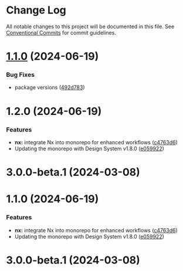 # Change Log

All notable changes to this project will be documented in this file.
See [Conventional Commits](https://conventionalcommits.org) for commit guidelines.

# [1.1.0](https://github.com/ongov/ontario-frontend/compare/@ongov/ontario-frontend@1.2.0...@ongov/ontario-frontend@1.1.0) (2024-06-19)


### Bug Fixes

* package versions ([492d783](https://github.com/ongov/ontario-frontend/commit/492d783a7b5bad75a8430f3f7fcc27bad2902d28))





# 1.2.0 (2024-06-19)


### Features

* **nx:** integrate Nx into monorepo for enhanced workflows ([c4763d6](https://github.com/ongov/ontario-frontend/commit/c4763d6deff19bd09cb6023404b83448ff4420ca))
* Updating the monorepo with Design System v1.8.0 ([e059922](https://github.com/ongov/ontario-frontend/commit/e059922ff78a1cccb3b7ce0141a87c24dcaf5e81))



# 3.0.0-beta.1 (2024-03-08)





# 1.1.0 (2024-06-19)


### Features

* **nx:** integrate Nx into monorepo for enhanced workflows ([c4763d6](https://github.com/ongov/ontario-frontend/commit/c4763d6deff19bd09cb6023404b83448ff4420ca))
* Updating the monorepo with Design System v1.8.0 ([e059922](https://github.com/ongov/ontario-frontend/commit/e059922ff78a1cccb3b7ce0141a87c24dcaf5e81))



# 3.0.0-beta.1 (2024-03-08)
